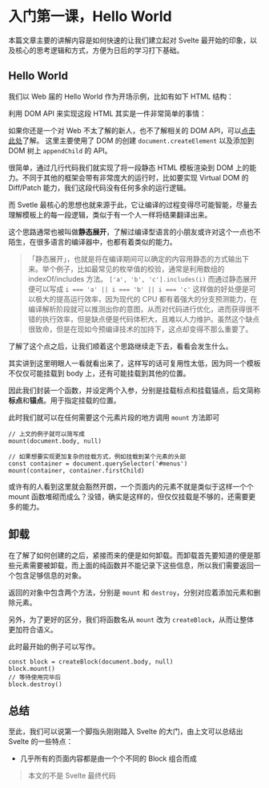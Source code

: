 # 入门第一课，Hello World

本篇文章主要的讲解内容是如何快速的让我们建立起对 Svelte 最开始的印象，以及核心的思考逻辑和方式，方便为日后的学习打下基础。

## Hello World

我们以 Web 届的 Hello World 作为开场示例，比如有如下 HTML 结构：

<md-code ref="01-001.html"></md-code>

利用 DOM API 来实现这段 HTML 其实是一件非常简单的事情：

<md-code ref="01-002.ts"></md-code>

<md-note type="preknowledge">

如果你还是一个对 Web 不太了解的新人，也不了解相关的 DOM API，可以[点击此处](https://developer.mozilla.org/en-US/docs/Web/API/HTML_DOM_API)了解。
这里主要使用了 DOM 的创建 `document.createElement` 以及添加到 DOM 树上 `appendChild` 的 API。

</md-note>

很简单，通过几行代码我们就实现了将一段静态 HTML 模板渲染到 DOM 上的能力。不同于其他的框架会带有非常庞大的运行时，比如要实现 Virtual DOM 的 Diff/Patch 能力，我们这段代码没有任何多余的运行逻辑。

而 Svetle 最核心的思想也就来源于此，它让编译的过程变得尽可能智能，尽量去理解模板上的每一段逻辑，类似于有一个人一样将结果翻译出来。

这个思路通常也被叫做**静态展开**，了解过编译型语言的小朋友或许对这个一点也不陌生，在很多语言的编译器中，也都有着类似的能力。

> 「静态展开」，也就是将在编译期间可以确定的内容用静态的方式输出下来。举个例子，比如最常见的枚举值的校验，通常是利用数组的 indexOf/includes 方法。 `['a', 'b', 'c'].includes(i)` 而通过静态展开便可以写成 `i === 'a' || i === 'b' || i === 'c'` 这样做的好处便是可以极大的提高运行效率，因为现代的 CPU 都有着强大的分支预测能力，在编译解析阶段就可以推测出你的意图，从而对代码进行优化，进而获得很不错的执行效率，但是缺点便是代码体积大，且难以人力维护。虽然这个缺点很致命，但是在现如今预编译技术的加持下，这点却变得不那么重要了。

了解了这个点之后，让我们顺着这个思路继续走下去，看看会发生什么。

其实讲到这里明眼人一看就看出来了，这样写的话可复用性太低，因为同一个模板不仅仅可能挂载到 body 上，还有可能挂载到其他的位置。

因此我们封装一个函数，并设定两个入参，分别是挂载标点和挂载锚点，后文简称**标点**和**锚点**。用于指定挂载的位置。

<md-code diff="01-002.ts,01-003.ts"></md-code>

此时我们就可以在任何需要这个元素片段的地方调用 `mount` 方法即可

```tsx
// 上文的例子就可以简写成
mount(document.body, null)

// 如果想要实现更加复杂的挂载方式，例如挂载到某个元素的头部
const container = document.querySelector('#menus')
mount(container, container.firstChild)
```

或许有的人看到这里就会豁然开朗，一个页面内的元素不就是类似于这样一个个 mount 函数堆砌而成么？没错，确实是这样的，但仅仅挂载是不够的，还需要更多的能力。

## 卸载

在了解了如何创建的之后，紧接而来的便是如何卸载。而卸载首先要知道的便是那些元素需要被卸载，而上面的纯函数并不能记录下这些信息，所以我们需要返回一个包含足够信息的对象。

<md-code diff="01-003.ts,01-004.ts"></md-code>

返回的对象中包含两个方法，分别是 `mount` 和 `destroy`，分别对应着添加元素和删除元素。

另外，为了更好的区分，我们将函数名从 `mount` 改为 `createBlock`，从而让整体更加符合语义。

此时最开始的例子可以写作。

```tsx
const block = createBlock(document.body, null)
block.mount()
// 等待使用完毕后
block.destroy()
```

## 总结

至此，我们可以说第一个脚指头刚刚踏入 Svelte 的大门，由上文可以总结出 Svelte 的一些特点：

- 几乎所有的页面内容都是由一个个不同的 Block 组合而成

> 本文的不是 Svelte 最终代码
